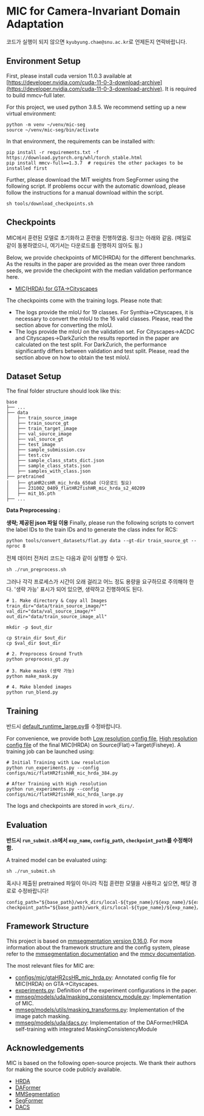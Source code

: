 # MIC for Camera-Invariant Domain Adaptation

코드가 실행이 되지 않으면 `kyubyung.chae@snu.ac.kr`로 언제든지 연락바랍니다.


## Environment Setup
First, please install cuda version 11.0.3 available at [https://developer.nvidia.com/cuda-11-0-3-download-archive](https://developer.nvidia.com/cuda-11-0-3-download-archive). It is required to build mmcv-full later.

For this project, we used python 3.8.5. We recommend setting up a new virtual
environment:

```shell
python -m venv ~/venv/mic-seg
source ~/venv/mic-seg/bin/activate
```

In that environment, the requirements can be installed with:

```shell
pip install -r requirements.txt -f https://download.pytorch.org/whl/torch_stable.html
pip install mmcv-full==1.3.7  # requires the other packages to be installed first
```

Further, please download the MiT weights from SegFormer using the
following script. If problems occur with the automatic download, please follow
the instructions for a manual download within the script.

```shell
sh tools/download_checkpoints.sh
```


## Checkpoints
MIC에서 훈련된 모델로 초기화하고 훈련을 진행하였음. 링크는 아래와 같음.
(메일로 같이 동봉하였으니, 여기서는 다운로드를 진행하지 않아도 됨.)

Below, we provide checkpoints of MIC(HRDA) for the different benchmarks.
As the results in the paper are provided as the mean over three random
seeds, we provide the checkpoint with the median validation performance here.

* [MIC(HRDA) for GTA→Cityscapes](https://drive.google.com/file/d/1p_Ytxmj8EckYsq6SdZNZJNC3sgxVRn2d/view?usp=sharing)

The checkpoints come with the training logs. Please note that:

* The logs provide the mIoU for 19 classes. For Synthia→Cityscapes, it is
  necessary to convert the mIoU to the 16 valid classes. Please, read the
  section above for converting the mIoU.
* The logs provide the mIoU on the validation set. For Cityscapes→ACDC and
  Cityscapes→DarkZurich the results reported in the paper are calculated on the
  test split. For DarkZurich, the performance significantly differs between
  validation and test split. Please, read the section above on how to obtain
  the test mIoU.




## Dataset Setup

The final folder structure should look like this:

```none
base
├── ...
├── data
│   ├── train_source_image
│   ├── train_source_gt
│   ├── train_target_image
│   ├── val_source_image
│   ├── val_source_gt
│   ├── test_image
│   ├── sample_submission.csv
│   ├── test.csv
│   ├── sample_class_stats_dict.json
│   ├── sample_class_stats.json
│   ├── samples_with_class.json
├── pretrained
│   ├── gtaHR2csHR_mic_hrda_650a8 (다운로드 필요)
│   ├── 231002_0409_flatHR2fishHR_mic_hrda_s2_40209
│   ├── mit_b5.pth
├── ...
```

**Data Preprocessing :** 

**생략; 제공된 json 파일 이용**
Finally, please run the following scripts to convert the label IDs to the
train IDs and to generate the class index for RCS:

```shell
python tools/convert_datasets/flat.py data --gt-dir train_source_gt --nproc 8
```

전체 데이터 전처리 코드는 다음과 같이 실행할 수 있다.

```shell
sh ./run_preprocess.sh
```

그러나 각각 프로세스가 시간이 오래 걸리고 어느 정도 용량을 요구하므로 주의해야 한다.
'생략 가능' 표시가 되어 있으면, 생략하고 진행하여도 된다.

```shell
# 1. Make directory & Copy all Images
train_dir="data/train_source_image/*"
val_dir="data/val_source_image/*"
out_dir="data/train_source_image_all"

mkdir -p $out_dir

cp $train_dir $out_dir
cp $val_dir $out_dir

# 2. Preprocess Ground Truth
python preprocess_gt.py

# 3. Make masks (생략 가능)
python make_mask.py

# 4. Make blended images
python run_blend.py
```


## Training

반드시 [default_runtime_large.py](configs/_base_/default_runtime_large.py)를 수정바랍니다.

For convenience, we provide both [Low resolution config file](configs/mic/flatHR2fishHR_mic_hrda_384.py), [High resolution config file](configs/mic/flatHR2fishHR_mic_hrda_large.py)
of the final MIC(HRDA) on Source(Flat)→Target(Fisheye). A training job can be launched using:

```shell
# Initial Training with Low resolution
python run_experiments.py --config configs/mic/flatHR2fishHR_mic_hrda_384.py

# After Training with High resolution
python run_experiments.py --config configs/mic/flatHR2fishHR_mic_hrda_large.py
```

The logs and checkpoints are stored in `work_dirs/`.


## Evaluation

**반드시 `run_submit.sh`에서 `exp_name`, `config_path`, `checkpoint_path`를 수정해야 함.**

A trained model can be evaluated using:

```shell
sh ./run_submit.sh 
```

혹시나 제출된 pretrained 파일이 아니라 직접 훈련한 모델을 사용하고 싶으면, 해당 경로로 수정바랍니다!

```shell
config_path="${base_path}/work_dirs/local-${type_name}/${exp_name}/${exp_name}.py"
checkpoint_path="${base_path}/work_dirs/local-${type_name}/${exp_name}/${iters}.pth"
```


## Framework Structure

This project is based on [mmsegmentation version 0.16.0](https://github.com/open-mmlab/mmsegmentation/tree/v0.16.0).
For more information about the framework structure and the config system,
please refer to the [mmsegmentation documentation](https://mmsegmentation.readthedocs.io/en/latest/index.html)
and the [mmcv documentation](https://mmcv.readthedocs.ihttps://arxiv.org/abs/2007.08702o/en/v1.3.7/index.html).

The most relevant files for MIC are:

* [configs/mic/gtaHR2csHR_mic_hrda.py](configs/mic/gtaHR2csHR_mic_hrda.py):
  Annotated config file for MIC(HRDA) on GTA→Cityscapes.
* [experiments.py](experiments.py):
  Definition of the experiment configurations in the paper.
* [mmseg/models/uda/masking_consistency_module.py](mmseg/models/uda/masking_consistency_module.py):
  Implementation of MIC.
* [mmseg/models/utils/masking_transforms.py](mmseg/models/utils/masking_transforms.py):
  Implementation of the image patch masking.
* [mmseg/models/uda/dacs.py](mmseg/models/uda/dacs.py):
  Implementation of the DAFormer/HRDA self-training with integrated MaskingConsistencyModule

## Acknowledgements

MIC is based on the following open-source projects. We thank their
authors for making the source code publicly available.

* [HRDA](https://github.com/lhoyer/HRDA)
* [DAFormer](https://github.com/lhoyer/DAFormer)
* [MMSegmentation](https://github.com/open-mmlab/mmsegmentation)
* [SegFormer](https://github.com/NVlabs/SegFormer)
* [DACS](https://github.com/vikolss/DACS)

